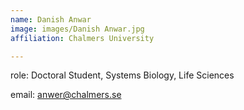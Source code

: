```yaml
---
name: Danish Anwar
image: images/Danish Anwar.jpg
affiliation: Chalmers University

---
```


role: Doctoral Student, Systems Biology, Life Sciences

email: anwer@chalmers.se
